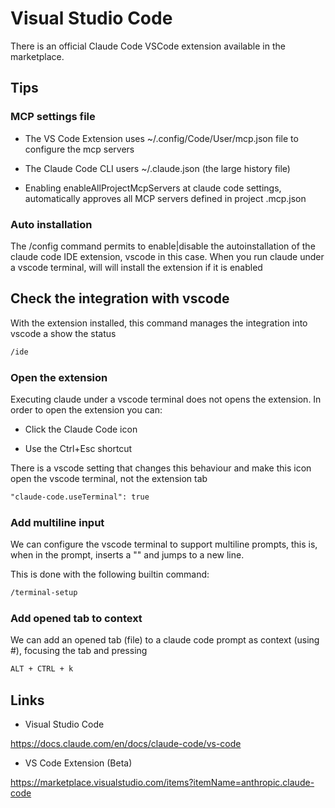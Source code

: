 
# Visual Studio Code

There is an official Claude Code VSCode extension available in the marketplace.

## Tips

### MCP settings file

- The VS Code Extension uses ~/.config/Code/User/mcp.json file to configure the mcp servers

- The Claude Code CLI users ~/.claude.json (the large history file)

- Enabling enableAllProjectMcpServers at claude code settings, automatically approves all MCP servers defined in project .mcp.json

### Auto installation

The /config command permits to enable|disable the autoinstallation of the claude code IDE extension, vscode in this case.
When you run claude under a vscode terminal, will will install the extension if it is enabled

## Check the integration with vscode

With the extension installed, this command manages the integration into vscode a show the status

```txt
/ide
```

### Open the extension

Executing claude under a vscode terminal does not opens the extension.
In order to open the extension you can:

- Click the Claude Code icon

- Use the Ctrl+Esc shortcut

There is a vscode setting that changes this behaviour and make this icon open the vscode terminal, not the extension tab

```txt
"claude-code.useTerminal": true
```

### Add multiline input

We can configure the vscode terminal to support multiline prompts, this is, when in the prompt, inserts a "\" and jumps to a new line.

This is done with the following builtin command:

```txt
/terminal-setup
```

### Add opened tab to context

We can add an opened tab (file) to a claude code prompt as context (using #), focusing the tab and pressing

```txt
ALT + CTRL + k
```

## Links

- Visual Studio Code

<https://docs.claude.com/en/docs/claude-code/vs-code>

- VS Code Extension (Beta)

<https://marketplace.visualstudio.com/items?itemName=anthropic.claude-code>
